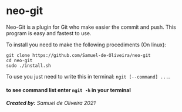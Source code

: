 # neo-git

Neo-Git is a plugin for Git who make easier
the commit and push. This program is easy 
and fastest to use.

To install you need to make the following
procediments (On linux):
	
	git clone https://github.com/Samuel-de-Oliveira/neo-git
	cd neo-git
	sudo ./install.sh

To use you just need to write this in terminal: `ngit [--command] ...`.

#### to see command list enter `ngit -h` in your terminal
*<strong>Created by:</strong> Samuel de Oliveira 2021*
